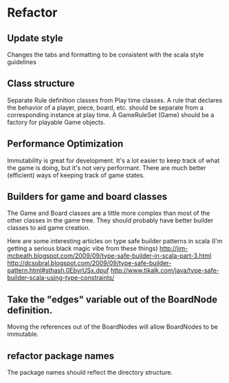 # Refactor

## Update style

Changes the tabs and formatting to be consistent with the scala style guidelines


## Class structure

Separate Rule definition classes from Play time classes.
A rule that declares the behavior of a player, piece, board, etc. should be separate from a corresponding instance at play time.
A GameRuleSet (Game) should be a factory for playable Game objects.


## Performance Optimization

Immutability is great for development. It's a lot easier to keep track of what the game is doing, but it's not very performant.
There are much better (efficient) ways of keeping track of game states. 


## Builders for game and board classes

The Game and Board classes are a little more complex than most of the other classes in the game tree. They should probably have better builder classes
to aid game creation.

Here are some interesting articles on type safe builder patterns in scala (I'm getting a serious black magic vibe from these things)
http://jim-mcbeath.blogspot.com/2009/09/type-safe-builder-in-scala-part-3.html
http://dcsobral.blogspot.com/2009/09/type-safe-builder-pattern.html#sthash.0EbyrUSx.dpuf
http://www.tikalk.com/java/type-safe-builder-scala-using-type-constraints/


## Take the "edges" variable out of the BoardNode definition.

Moving the references out of the BoardNodes will allow BoardNodes to be immutable.


## refactor package names

The package names should reflect the directory structure.
